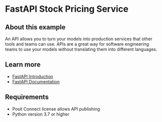 # FastAPI Stock Pricing Service

## About this example

An API allows you to turn your models into production services that other tools and teams can use. APIs are a great way for software engineering teams to use your models without translating them into different languages.


## Learn more

* [FastAPI Introduction](https://fastapi.tiangolo.com/)
* [FastAPI Documentation](https://fastapi.tiangolo.com/tutorial/)

## Requirements

* Posit Connect license allows API publishing
* Python version 3.7 or higher

<!-- NOTE: this file is generated -->
